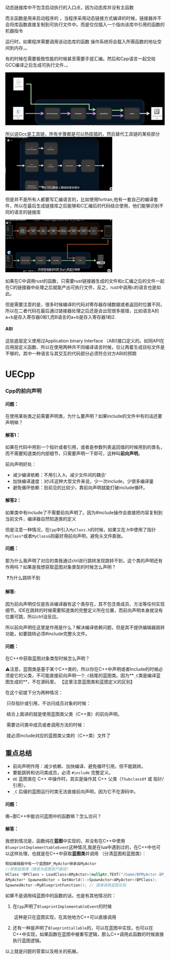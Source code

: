 动态链接库中不包含启动执行的入口点，因为动态库并没有主函数

而主函数是用来启动程序的 ，当程序采用动态链接方式编译的时候，链接器并不会将库函数直接复制到可执行文件中。而是仅仅插入一个指向该库中引用的函数的机器指令

运行时，如果程序需要调用该动态库的函数 操作系统将会载入所需函数的地址空间到内存，。

有的时候在需要极致性能的时候甚至需要手搓汇编。然后和Cpp语言一起交给GCC编译之后生成可执行文件、。

<img src="Snipaste/gcc_Assemble.png" alt="gcc_Assemble" style="zoom:50%;" />



所以说Gcc是工具链，所有步骤都是可以热拔插的，然后替代工具链的某些部分<img src="Snipaste/gcc_2.png" alt="gcc_2" style="zoom: 33%;" />



但是并不是所有人都要写汇编语言的，比如使用fortran,他有一套自己的编译套件，所以在最后生成链接库之后能够和C汇编后的代码结合使用，他们能够识别不同的语言的链接库

<img src="Snipaste/gcc链接.png" alt="gcc链接" style="zoom:33%;" />

如果在C中调用rust的函数，只需要rust链接器生成的文件和c汇编之后的文件一起在C的链接器中处理之后就能产出可执行文件，反之，rust中调用c的语言也是如此。

但是需要注意的是，很多时候编译的代码对寄存器存储数据或者返回的位置不同，所以在二者代码在最后通过链接器处理之后还是会出现很多报错，比如语言A的a+b是存入寄存器0和1,而B语言的a+b是存入寄存器1和2.

#### ABI

这些底层定义使用过Application binary Interface （ABI)接口定义的。如同API在应用层定义函数、所以在使用两种共不同编译语言时候，仅让两着生成目标文件是不够的，其中一种语言与其交互的代码部分必须符合对方ABI的预期



# UECpp



### Cpp的前向声明

#### 问题：

在使用某些类之前需要声明类，为什么要声明？如果include的文件中有的话还要声明嘛？

#### 解答1：

如果在代码中用到一个指针或者引用，或者是参数列表返回值的时候用到的类名，而不需要知道类的内部细节，只需要声明一下即可，这种叫**前向声明**。

前向声明好处：

- 减少编译依赖：不用引入.h，减少文件间的耦合‘
- 加快编译速度：对UE这种大型文件来说，少一次include，少很多编译量
- 避免循环依赖：目前见的比较少，靠前向声明就能打破include循环。

#### 解答2：

如果类中有include了不需要前向声明了。因为#include操作会直接把内容复制到当前文件，编译器自然知道类的定义

但是注意一种情况，在`Cpp`中引入`MyClass.h`的时候，如果又在.h中使用了指针`MyClass*`或者`MyClass&`则最好用前向声明，避免头文件膨胀。

#### 问题：

那为什么我声明了对应的类我通过ctrl进行跳转发现跳转不到，这个类的声明还有作用吗？如果是我想获取蓝图对象类型的时候怎么声明？

​	❓为什么跳转不到 

#### 解答:

因为前向声明仅仅是告诉编译器有这个类存在，其不包含类成员、方法等任何实现细节。IDE在跳转的时候需要知道类的完整定义所在位置，而前向声明本身就没有位置可跳，所以ctrl没反应。

所以前向声明在这里是作用是什么？解决编译依赖问题，但是其不提供编辑器跳转功能，如要跳转必须#include完整头文件。

#### 问题：

在C++中获取蓝图对象类型时候怎么声明？

⚠注意，蓝图类是基于某个C++类的，所以你在C++中声明或者Include的时候必须是它的父类，不可能直接前向声明一个`_C`结尾的蓝图类。因为**`_C`类是编译蓝图生成的**，不在源码里。 【这里注意蓝图类和蓝图定义的区别】

在这个前提下分为两种情况：

​	只存指针或引用，不访问成员对象的时候：

​		结合上面讲的就是使用蓝图类父类（C++类）的前向声明。

​	需要访问类中成员或者调用方法的时候：

​		就必须include对应的蓝图类父类的（C++类）文件了

##  **重点总结**

- 前向声明作用：减少依赖、加快编译、避免循环引用，但不能跳转。
- 要能跳转和访问类成员，必须 `#include` 完整定义。
- `UE` 蓝图类在 C++ 中操作时，其实是操作其 C++ 父类（`TSubclassOf` 或 指针/引用）。
- `_C` 后缀的蓝图运行时类无法直接前向声明，因为它不在源码中。



#### 问题：

嘶~那C++中能访问蓝图中的函数嘛？怎么访问？

#### 解答：

我想到情况是，函数纯在**蓝图**中实现的，并没有在C++中使用`BlueprintImplementtableEvent`这种情况,我是在lua中遇到过的，在C++中也可以这样处理，也就是在C++中获取**蓝图类**并调用 （分清蓝图和蓝图类）：

```c++
假如编辑器中有一个蓝图BP_MyActor继承自MyActor
//获取蓝图类（路径为蓝图资产路径）
UClass *BPClass = LoadClass<AMyActor>(nullptr,TEXT("/Game/BPMyActor.BP_MyActor_C"));
AMyActor* SpawnedActor = GetWorld()->SpawnActor<AMyActor>(BPClass);
SpawnedActor->MyBlueprintFunction(); // 直接调用蓝图实现
```



如果不是调用纯蓝图中的函数的话，也是有其他情况的：

1. 在`Cpp`声明了`BlueprintImplementableEvent`的时候

   ​	这种是只在蓝图实现，在其他地方C++可以直接调用

2. 还有一种是声明了`BlueprintCallable`的，可以在蓝图中实现，也可以在C++中实现，如果函数在蓝图中被重写逻辑，那么C++调用此函数的时候直接执行蓝图逻辑。

以上就是问题的答案以及相关的拓展。

